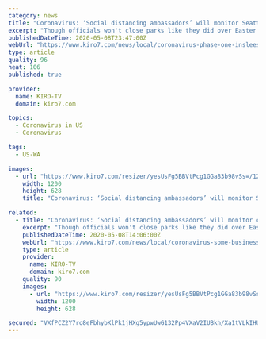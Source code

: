 ```yaml
---
category: news
title: "Coronavirus: ‘Social distancing ambassadors’ will monitor Seattle parks over warm weekend"
excerpt: "Though officials won't close parks like they did over Easter weekend, there will be measures in place to cut down on crowding during the coronavirus pandemic. About 60 “social distancing ambassadors” will be out to keep people moving at Seattle parks this weekend."
publishedDateTime: 2020-05-08T23:47:00Z
webUrl: "https://www.kiro7.com/news/local/coronavirus-phase-one-inslees-reopening-plan-begins-tuesday/XIDPHMLVOJAAREQ5YCL75367PU/"
type: article
quality: 96
heat: 106
published: true

provider:
  name: KIRO-TV
  domain: kiro7.com

topics:
  - Coronavirus in US
  - Coronavirus

tags:
  - US-WA

images:
  - url: "https://www.kiro7.com/resizer/yesUsFg5BBVtPcg1GGa83b98vSs=/1200x628/d1hfln2sfez66z.cloudfront.net/05-08-2020/t_a851c68d0b0f4747bf0b01b94575ba08_name_Crowded_Sign_1152x1536.jpg"
    width: 1200
    height: 628
    title: "Coronavirus: ‘Social distancing ambassadors’ will monitor Seattle parks over warm weekend"

related:
  - title: "Coronavirus: ‘Social distancing ambassadors’ will monitor crowding at Seattle parks over warm weekend"
    excerpt: "Though officials won't close parks like they did over Easter weekend, there will be measures in place to cut down on crowding during the coronavirus pandemic. About 60 “social distancing ambassadors” will be out to keep people moving at Seattle parks this weekend."
    publishedDateTime: 2020-05-08T14:06:00Z
    webUrl: "https://www.kiro7.com/news/local/coronavirus-some-businesses-now-car-washes-allowed-reopen/XIDPHMLVOJAAREQ5YCL75367PU/"
    type: article
    provider:
      name: KIRO-TV
      domain: kiro7.com
    quality: 90
    images:
      - url: "https://www.kiro7.com/resizer/yesUsFg5BBVtPcg1GGa83b98vSs=/1200x628/d1hfln2sfez66z.cloudfront.net/05-08-2020/t_a851c68d0b0f4747bf0b01b94575ba08_name_Crowded_Sign_1152x1536.jpg"
        width: 1200
        height: 628

secured: "VXfPCZ2Y7ro8eFbhybKlPk1jHXg5ypwUwG132Pp4VXaV2IUBkh/Xa1tVLkIHUpztFkcCo0c+lnJK8dSykjFZ330ygLRbANW0/Bbey3fMvt2Pw19bi96qK4KMRcbiISf/TNcjKxuY/1u2cIUsefBThrT3WemPPivl8hon4qndhwGqQUiywkpWyarPjJEgS/fxwnx5WyzOpfterSE4fgsQ8DsXQzBZlH7QrbcdO7Xo/cr1IPn/SqhYEX9Hhu/vyUCtxLrqhjzCRocq2/zFG4iMGK+Pdp1TaKYKa9+W/4qLPJJZjt4TA8aHSFADXc8eCPvl;UaFp1aKQnLE5Uo4LLQe1SQ=="
---
```


